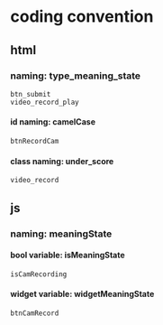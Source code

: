 coding convention
=================
## html
### naming: type_meaning_state
```
btn_submit
video_record_play
```
#### id naming: camelCase
```
btnRecordCam
```
#### class naming: under_score
```
video_record
```
## js
### naming: meaningState
#### bool variable: isMeaningState
```
isCamRecording
```
#### widget variable: widgetMeaningState
```
btnCamRecord
```